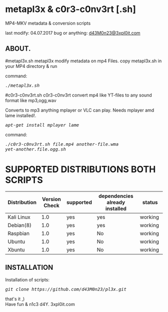 # metapl3x & c0r3-c0nv3rt [.sh]
MP4-MKV metadata & conversion scripts

last modify: 04.07.2017
bug or anything: d43M0n23@3xpl0it.com

## ABOUT.
#metapl3x.sh
metapl3x modify metadata on mp4 Files.
copy metapl3x.sh in your MP4 directory & run

command:<pre><i><n>./metapl3x.sh</pre></i></n>

#c0r3-c0nv3rt.sh
c0r3-c0nv3rt convert mp4 like YT-files to any sound format like mp3,ogg,wav

Converts to mp3 anything mplayer or VLC can play.
Needs mplayer amd lame installed!.
<pre><i><n>apt-get install mplayer lame</pre></i></n> 

command:<pre><i><n>./c0r3-c0nv3rt.sh file.mp4 another-file.wma yet-another.file.ogg.sh</pre></i></n>

 
# SUPPORTED DISTRIBUTIONS BOTH SCRIPTS
|Distribution | Version Check | supported | dependencies already installed |status |
----------|-------|------|------|-------|
|Kali Linux|1.0 | yes| yes | working   |
|Debian(8)|1.0 | yes| yes | working   |
|Raspbian|1.0 |yes|No|working   |
|Ubuntu|1.0 |yes|No|working   |
|Xbuntu|1.0 |yes|No|working  |

## INSTALLATION
Installation of scripts:
<pre><i><n>git clone https://github.com/d43M0n23/pl3x.git
</pre></i></n>

that's it ,)    
Have fun & n1c3 d4Y. 3xpl0it.com
